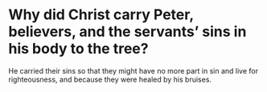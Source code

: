 # Why did Christ carry Peter, believers, and the servants’ sins in his body to the tree?

He carried their sins so that they might have no more part in sin and live for righteousness, and because they were healed by his bruises.

